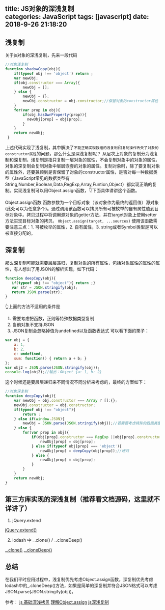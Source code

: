 title: JS对象的深浅复制			
categories: JavaScript
tags: [javascript]
date: 2018-9-26 21:18:20
---

## 浅复制

关于js对象的深浅复制，先来一段代码
```javascript
//对象浅复制
function shadowCopy(obj){
    if(typeof obj !== 'object') return ;
    var newObj;
    if(obj.constructor === Array){
        newObj = [];
    } else {
        newObj = {};
        newObj.constructor = obj.constructor;//保留对象的constructor属性
    }
    for(var prop in obj){
        if(obj.hasOwnProperty(prop)){
          newObj[prop] = obj[prop];
        }
    }
    return newObj;
 }
```
上述代码实现了浅复制，其中解决了`不能正确实现数组的浅复制`和`复制操作丢失了对象的constructor属性`的问题，那么什么是深浅复制呢？
从层次上对象的复制分为浅复制和深复制，浅复制是指只复制一层对象的属性，不会复制对象中的对象的属性，对象的深复制会复制对象中层层嵌套的对象的属性。复制对象时，除了要复制对象的属性外，还要兼顾到是否保留了对象的constructor属性，是否对每一种数据类型（JavaScript常见的数据类型有String,Number,Boolean,Data,RegExp,Array,Funtion,Object）都实现正确的复制。实现浅复制可以用Object.assign函数，👇下面具体讲讲这个函数。

Object.assign函数
函数参数为一个目标对象（该对象作为最终的返回值）源对象(此处可以为任意多个)。通过调用该函数可以拷贝所有可被枚举的自有属性值到目标对象中。拷贝过程中将调用源对象的getter方法，并在target对象上使用setter方法实现目标对象的拷贝。
```Object.assign(target, ...sources)```
使用该函数需要注意三点：1. 可被枚举的属性，2. 自有属性，3. string或者Symbol类型是可以被直接分配的。

## 深复制

那么深复制可能就需要层层递归，复制对象的所有属性，包括对象属性的属性的属性，有人想出了用JSON的解析实现，如下代码：
```javascript
function deepCopy(obj){
   if(typeof obj !== "object"){ return ;}
   var str = JSON.stringify(obj);
   return JSON.parse(str);
}
```
👆上面的方法不适用的条件是
1. 需要考虑把函数，正则等特殊数据类型复制
2. 当前对象不支持JSON
3. JSON复制会忽略掉值为undefined以及函数表达式
可以看下面的栗子：
```javascript
var obj = {
    a: 1,
    b: 2,
    c: undefined,
    sum: function() { return a + b; }
};
var obj2 = JSON.parse(JSON.stringify(obj));
console.log(obj2);//输出：Object {a: 1, b: 2}
```
这个时候还是要层层递归来不同情况不同分析来考虑的，最终的方案如下：
```javascript
//对象深复制
function deepCopy(obj){
    var newObj = obj.constructor === Array ? []:{};
    newObj.constructor = obj.constructor;
    if(typeof obj !== "object"){ 
        return ;
    } else if(window.JSON){
        newObj = JSON.parse(JSON.stringify(obj));//若需要考虑特殊的数据类型，如正则，函数等，需把这个else if去掉即可
    } else {
        for(var prop in obj){
            if(obj[prop].constructor === RegExp ||obj[prop].constructor === Date){
                newObj[prop] = obj[prop];
            } else if(typeof obj[prop] === 'object'){
                newObj[prop] = deepCopy(obj[prop]);//递归
            } else {
                newObj[prop] = obj[prop];
            }
        }
    } 
    return newObj;
}
```

## 第三方库实现的深浅复制（推荐看文档源码，这里就不详讲了）


1. jQuery.extend

[jQuery.extend()](http://api.jquery.com/jQuery.extend/)

2. lodash 中  _.clone() / _.cloneDeep()

[_.clone()](https://lodash.com/docs#clone)
[_.cloneDeep()](https://lodash.com/docs#cloneDeep)

## 总结
在我们平时应用过程中，浅复制优先考虑Object.assign函数，深复制优先考虑lodash中的_.cloneDeep()方法，如果是简单的深复制并符合JSON格式可以考虑JSON.parse(JSON.stringify(obj))。


参考：
[js 基础深浅拷贝](https://zhuanlan.zhihu.com/p/26282765)
[理解Object.assign](https://cnodejs.org/topic/56c49662db16d3343df34b13)
[js深浅复制](https://segmentfault.com/a/1190000005898146)